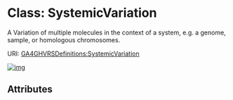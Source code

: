 
# Class: SystemicVariation


A Variation of multiple molecules in the context of a system, e.g. a genome, sample, or homologous chromosomes.

URI: [GA4GHVRSDefinitions:SystemicVariation](GA4GHVRSDefinitionsSystemicVariation)


[![img](https://yuml.me/diagram/nofunky;dir:TB/class/[SystemicVariation])](https://yuml.me/diagram/nofunky;dir:TB/class/[SystemicVariation])

## Attributes

